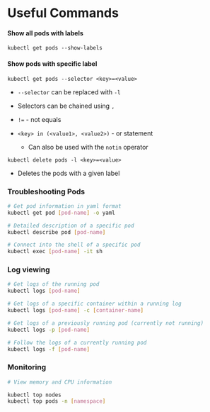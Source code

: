 # Useful Commands

#### Show all pods with labels

`kubectl get pods --show-labels`

#### Show pods with specific label

`kubectl get pods --selector <key>=<value>`

* `--selector` can be replaced with `-l` 

* Selectors can be chained using `,`
* `!=` - not equals

* `<key> in (<value1>, <value2>)` - or statement
  * Can also be used with the `notin` operator

`kubectl delete pods -l <key>=<value>`

* Deletes the pods with a given label

### Troubleshooting Pods
```bash
# Get pod information in yaml format
kubectl get pod [pod-name] -o yaml

# Detailed description of a specific pod
kubectl describe pod [pod-name]

# Connect into the shell of a specific pod
kubectl exec [pod-name] -it sh
```

### Log viewing
```bash
# Get logs of the running pod
kubectl logs [pod-name]

# Get logs of a specific container within a running log
kubectl logs [pod-name] -c [container-name]

# Get logs of a previously running pod (currently not running)
kubectl logs -p [pod-name]

# Follow the logs of a currently running pod
kubectl logs -f [pod-name]
```

### Monitoring
```bash
# View memory and CPU information

kubectl top nodes
kubectl top pods -n [namespace]
```

